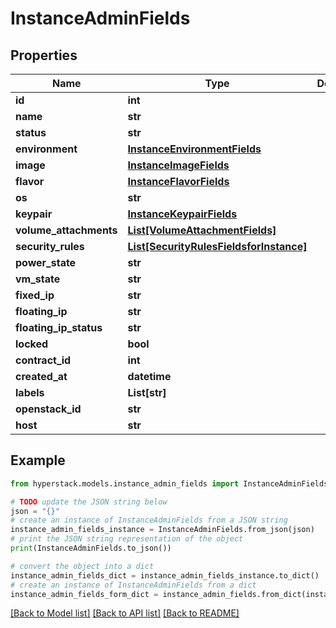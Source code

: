 # InstanceAdminFields


## Properties

Name | Type | Description | Notes
------------ | ------------- | ------------- | -------------
**id** | **int** |  | [optional] 
**name** | **str** |  | [optional] 
**status** | **str** |  | [optional] 
**environment** | [**InstanceEnvironmentFields**](InstanceEnvironmentFields.md) |  | [optional] 
**image** | [**InstanceImageFields**](InstanceImageFields.md) |  | [optional] 
**flavor** | [**InstanceFlavorFields**](InstanceFlavorFields.md) |  | [optional] 
**os** | **str** |  | [optional] 
**keypair** | [**InstanceKeypairFields**](InstanceKeypairFields.md) |  | [optional] 
**volume_attachments** | [**List[VolumeAttachmentFields]**](VolumeAttachmentFields.md) |  | [optional] 
**security_rules** | [**List[SecurityRulesFieldsforInstance]**](SecurityRulesFieldsforInstance.md) |  | [optional] 
**power_state** | **str** |  | [optional] 
**vm_state** | **str** |  | [optional] 
**fixed_ip** | **str** |  | [optional] 
**floating_ip** | **str** |  | [optional] 
**floating_ip_status** | **str** |  | [optional] 
**locked** | **bool** |  | [optional] 
**contract_id** | **int** |  | [optional] 
**created_at** | **datetime** |  | [optional] 
**labels** | **List[str]** |  | [optional] 
**openstack_id** | **str** |  | [optional] 
**host** | **str** |  | [optional] 

## Example

```python
from hyperstack.models.instance_admin_fields import InstanceAdminFields

# TODO update the JSON string below
json = "{}"
# create an instance of InstanceAdminFields from a JSON string
instance_admin_fields_instance = InstanceAdminFields.from_json(json)
# print the JSON string representation of the object
print(InstanceAdminFields.to_json())

# convert the object into a dict
instance_admin_fields_dict = instance_admin_fields_instance.to_dict()
# create an instance of InstanceAdminFields from a dict
instance_admin_fields_form_dict = instance_admin_fields.from_dict(instance_admin_fields_dict)
```
[[Back to Model list]](../README.md#documentation-for-models) [[Back to API list]](../README.md#documentation-for-api-endpoints) [[Back to README]](../README.md)


